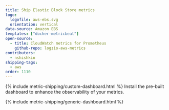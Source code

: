 ```yaml
---
title: Ship Elastic Block Store metrics
logo:
  logofile: aws-ebs.svg
  orientation: vertical
data-source: Amazon EBS
templates: ["docker-metricbeat"]
open-source:
  - title: CloudWatch metrics for Prometheus
    github-repo: logzio-aws-metrics
contributors:
  - nshishkin
shipping-tags:
  - aws
order: 1110
---
```


{% include metric-shipping/custom-dashboard.html %} Install the pre-built dashboard to enhance the observability of your metrics.

<!-- logzio-inject:install:grafana:dashboards ids=["oYL72KJN6lUQ1ysBc70gx"] --> 

{% include metric-shipping/generic-dashboard.html %} 

